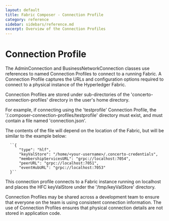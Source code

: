 ```yaml
---
layout: default
title: Fabric Composer - Connection Profile
category: reference
sidebar: sidebars/reference.md
excerpt: Overview of the Connection Profiles
---
```

# Connection Profile

The AdminConnection and BusinessNetworkConnection classes use references to named Connection Profiles to connect to a running Fabric. A Connection Profile captures the URLs and configuration options required to connect to a physical instance of the Hyperledger Fabric.

Connection Profiles are stored under sub-directories of the 'concerto-connection-profiles' directory in the user's home directory.

For example, if connecting using the 'testprofile' Connection Profile, the '<HOMEDIR>/.composer-connection-profiles/testprofile' directory must exist, and must contain a file named 'connection.json'.

The contents of the file will depend on the location of the Fabric, but will be similar to the example below:

      ``{
          "type": "hlf",
          "keyValStore": "/home/<your-username>/.concerto-credentials",
          "membershipServicesURL": "grpc://localhost:7054",
          "peerURL": "grpc://localhost:7051",
          "eventHubURL": "grpc://localhost:7053"
      }``

This connection profile connects to a Fabric instance running on localhost and places the HFC keyValStore under the '/tmp/keyValStore' directory.

Connection Profiles may be shared across a development team to ensure that everyone on the team is using consistent connection information. The use of Connection Profiles ensures that physical connection details are not stored in application code.
